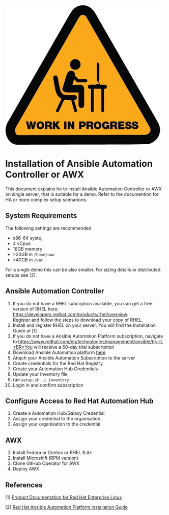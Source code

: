 ![Work in Progress](../img/wip.png)

# Installation of Ansible Automation Controller or AWX

This document explains ho to install Ansible Automation Controller or AWX on single server, that is suitable for a demo.
Refer to the documention for HA or more complex setup scenarions.

## System Requirements

The following settings are recommended

- x86-64 syste,
- 4 vCpus
- 16GB memory
- &gt;20GB in `/home/awx`
- &gt;40GB in `/var`

For a single demo this can be also smaller. For sizing details or distributed setups see [2].

## Ansible Automation Controller

1. If you do not have a RHEL subcription available, you can get a free version of RHEL here: https://developers.redhat.com/products/rhel/overview. <br>
Register and follow the steps to download your copy of RHEL.
2. Install and register RHEL on your server. You will find the Installation Guide at [1]
3. If you do not have a Ansible Automation Platform subscription,  navigate to https://www.redhat.com/en/technologies/management/ansible/try-it.<BR>You will receive a 60-day trial subscription
4.  Download Ansible Automation platform [here](https://access.redhat.com/downloads/content/480)
5. Attach your Ansible Automation Subscription to the server
6. Create credentials for the Red Hat Registry
7. Create your Automation Hub Credentials
8. Update your Inventory file
9.  run `setup.sh -i inventory`
10. Login in and confirm subscription

## Configure Access to Red Hat Automation Hub

1. Create a Automation Hub/Galaxy Credential
2. Assign your credential to the organisation
3. Assign your organisation to the credential


## AWX

1. Install Fedora or Centos or RHEL 8.4+
2. Install Microshift (RPM version)
3. Clone GitHub Operator for AWX
4. Deploy AWX


## References

[1] [Product Documentation for Red Hat Enterprise Linux](https://access.redhat.com/documentation/en-us/red_hat_enterprise_linux/9)

[2] [Red Hat Ansible Automation Platform Installation Guide](https://access.redhat.com/documentation/en-us/red_hat_ansible_automation_platform/2.2/html-single/red_hat_ansible_automation_platform_installation_guide/index)
